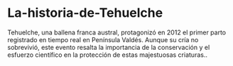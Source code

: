 # La-historia-de-Tehuelche
Tehuelche, una ballena franca austral, protagonizó en 2012 el primer parto registrado en tiempo real en Península Valdés. Aunque su cría no sobrevivió, este evento resalta la importancia de la conservación y el esfuerzo científico en la protección de estas majestuosas criaturas..
